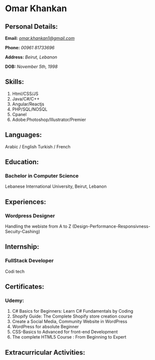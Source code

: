 <!-- ![img](omar.jpeg) -->
# Omar Khankan

## Personal Details:

**Email:** *omar.khankan1@gmail.com*

**Phone:** *00961 81733696*

**Address:** *Beirut, Lebanon*

**DOB:** *November 5th, 1998*

## Skills: 
1. Html/CSS/JS
2. Java/C#/C++
3. Angular/Reactjs
4. PHP/SQL/NOSQL 
5. Cpanel
6. Adobe:Photoshop/Illustrator/Premier

## Languages:
Arabic / English Turkish / French


## Education:
### **Bachelor in Computer Science**
Lebanese International University, Beirut, Lebanon

## Experiences:
### **Wordpress Designer**
Handling the webiste from A to Z
(Design-Performance-Responsivness-Secuity-Cashing)

## Internship:
### **FullStack Developer**
Codi tech

## Certificates:
### **Udemy:**
1. C# Basics for Beginners: Learn C# Fundamentals by Coding
2. Shopify Guide: The Complete Shopify store creation course
3. Create a Social Media, Community Website in WordPress
4. WordPress for absolute Beginner
5. CSS-Basics to Advanced for front-end Development
6. The complete HTML5 Course : From Beginning to Expert

## Extracurricular Activities:



